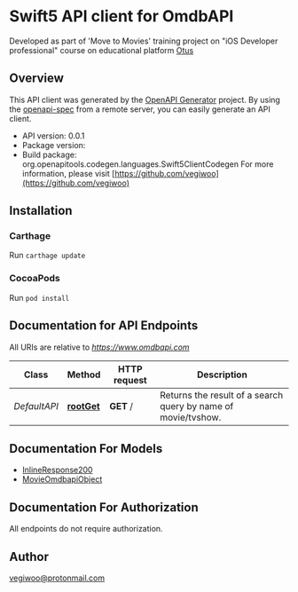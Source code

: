 # Swift5 API client for OmdbAPI

Developed as part of 'Move to Movies' training project on \"iOS Developer professional\" course on educational platform [Otus](https://otus.ru)

## Overview
This API client was generated by the [OpenAPI Generator](https://openapi-generator.tech) project.  By using the [openapi-spec](https://github.com/OAI/OpenAPI-Specification) from a remote server, you can easily generate an API client.

- API version: 0.0.1
- Package version: 
- Build package: org.openapitools.codegen.languages.Swift5ClientCodegen
For more information, please visit [https://github.com/vegiwoo](https://github.com/vegiwoo)

## Installation

### Carthage

Run `carthage update`

### CocoaPods

Run `pod install`

## Documentation for API Endpoints

All URIs are relative to *https://www.omdbapi.com*

Class | Method | HTTP request | Description
------------ | ------------- | ------------- | -------------
*DefaultAPI* | [**rootGet**](docs/DefaultAPI.md#rootget) | **GET** / | Returns the result of a search query by name of movie/tvshow.


## Documentation For Models

 - [InlineResponse200](docs/InlineResponse200.md)
 - [MovieOmdbapiObject](docs/MovieOmdbapiObject.md)


## Documentation For Authorization

 All endpoints do not require authorization.


## Author

vegiwoo@protonmail.com

